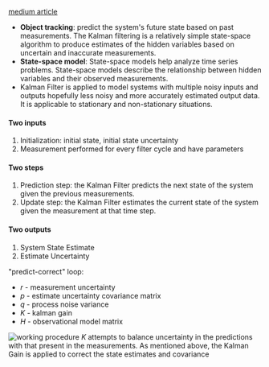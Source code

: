 [medium article](https://medium.com/towards-data-science/exposing-the-power-of-the-kalman-filter-1b78621c3f56)
- **Object tracking**: 
predict the system's future state based on past measurements. The Kalman filtering is a relatively simple state-space algorithm to produce estimates of the hidden variables based on uncertain and inaccurate measurements.
- **State-space model**: 
State-space models help analyze time series problems. State-space models describe the relationship between hidden variables and their observed measurements.
- Kalman Filter is applied to model systems with multiple noisy inputs and outputs hopefully less noisy and more accurately estimated output data. It is applicable to stationary and non-stationary situations.

#### Two inputs
1. Initialization: initial state, initial state uncertainty
2. Measurement performed for every filter cycle and have parameters

#### Two steps
1. Prediction step: the Kalman Filter predicts the next state of the system given the previous measurements.
2. Update step: the Kalman Filter estimates the current state of the system given the measurement at that time step.

#### Two outputs
1. System State Estimate
2. Estimate Uncertainty


"predict-correct" loop:
- *r* - measurement uncertainty
- *p* - estimate uncertainty covariance matrix
- *q* - process noise variance
- *K* - kalman gain
- *H* - observational model matrix

![working procedure](https://miro.medium.com/v2/resize:fit:1100/format:webp/1*MitdOoW3-u80LG1qV9Lyeg.png)
_K_ attempts to balance uncertainty in the predictions with that present in the measurements. As mentioned above, the Kalman Gain is applied to correct the state estimates and covariance